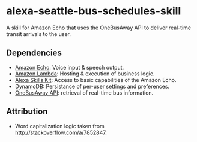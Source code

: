 # alexa-seattle-bus-schedules-skill
A skill for Amazon Echo that uses the OneBusAway API to deliver real-time transit arrivals to the user.

## Dependencies
- [Amazon Echo](http://www.amazon.com/gp/product/B00X4WHP5E/ref=sv_devicesubnav_0): Voice input & speech output.
- [Amazon Lambda](https://aws.amazon.com/lambda/): Hosting & execution of business logic.
- [Alexa Skills Kit](https://developer.amazon.com/appsandservices/solutions/alexa/alexa-skills-kit/getting-started-guide): Access to basic capabilities of the Amazon Echo.
- [DynamoDB](https://aws.amazon.com/dynamodb/): Persistance of per-user settings and preferences.
- [OneBusAway API](http://developer.onebusaway.org/modules/onebusaway-application-modules/1.1.14/api/where/index.html): retrieval of real-time bus information.

## Attribution
- Word capitalization logic taken from http://stackoverflow.com/a/7852847.
